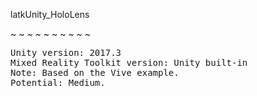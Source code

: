latkUnity_HoloLens

~ ~ ~ ~ ~ ~ ~ ~ ~ ~
<pre>
Unity version: 2017.3
Mixed Reality Toolkit version: Unity built-in
Note: Based on the Vive example.
Potential: Medium. 
</pre>

